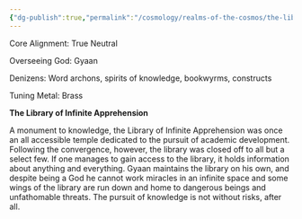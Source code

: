 ```yaml
---
{"dg-publish":true,"permalink":"/cosmology/realms-of-the-cosmos/the-library-of-infinite-apprehension/the-library-of-infinite-apprehension/"}
---
```


Core Alignment: True Neutral

Overseeing God: Gyaan

Denizens: Word archons, spirits of knowledge, bookwyrms, constructs

Tuning Metal: Brass

**The Library of Infinite Apprehension**

A monument to knowledge, the Library of Infinite Apprehension was once an all accessible temple dedicated to the pursuit of academic development. Following the convergence, however, the library was closed off to all but a select few. If one manages to gain access to the library, it holds information about anything and everything. Gyaan maintains the library on his own, and despite being a God he cannot work miracles in an infinite space and some wings of the library are run down and home to dangerous beings and unfathomable threats. The pursuit of knowledge is not without risks, after all.